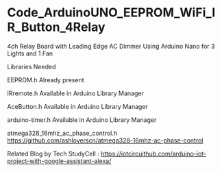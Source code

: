 # Code_ArduinoUNO_EEPROM_WiFi_IR_Button_4Relay
4ch Relay Board with Leading Edge AC Dimmer Using Arduino Nano for 3 Lights and 1 Fan

Libraries Needed

EEPROM.h          Already present

IRremote.h        Available in Arduino Library Manager

AceButton.h       Available in Arduino Library Manager

arduino-timer.h   Available in Arduino Library Manager

atmega328_16mhz_ac_phase_control.h https://github.com/ashloverscn/atmega328-16mhz-ac-phase-control


Related Blog by Tech StudyCell : https://iotcircuithub.com/arduino-iot-project-with-google-assistant-alexa/
 
